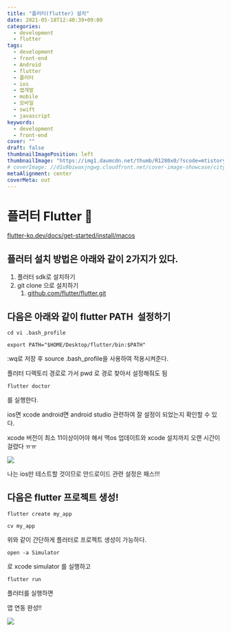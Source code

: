 ```yaml
---
title: "플러터(flutter) 설치"
date: 2021-05-18T12:40:39+09:00
categories:
  - development
  - flutter
tags:
  - development
  - front-end
  - Android
  - flutter
  - 플러터
  - ios
  - 앱개발
  - mobile
  - 모바일
  - swift
  - javascript
keywords:
  - development
  - front-end
cover: ""
draft: false
thumbnailImagePosition: left
thumbnailImage: "https://img1.daumcdn.net/thumb/R1280x0/?scode=mtistory2&fname=https%3A%2F%2Fblog.kakaocdn.net%2Fdn%2FcvwEfZ%2FbtqIFw2Kt69%2FZrqh8pmu2fyrYUMWykbLwk%2Fimg.png"
# coverImage: //d1u9biwaxjngwg.cloudfront.net/cover-image-showcase/city.jpg
metaAlignment: center
coverMeta: out
---
```


# 플러터 Flutter 📱

[flutter-ko.dev/docs/get-started/install/macos](https://flutter-ko.dev/docs/get-started/install/macos)

## 플러터 설치 방법은 아래와 같이 2가지가 있다. 

<!--adsense-->

1.  플러터 sdk로 설치하기
2.  git clone 으로 설치하기
    1.  [github.com/flutter/flutter.git](https://github.com/flutter/flutter.git)

## 다음은 아래와 같이 flutter PATH  설정하기

```
cd vi .bash_profile
```

```
export PATH="$HOME/Desktop/flutter/bin:$PATH"
```

:wq로 저장 후 source .bash_profile을 사용하여 적용시켜준다.

플러터 디렉토리 경로로 가서 pwd 로 경로 찾아서 설정해줘도 됨

```
flutter doctor
```

를 실행한다.

ios면 xcode android면 android studio 관련하여 잘 설정이 되었는지 확인할 수 있다.

xcode 버전이 최소 11이상이어야 해서 맥os 업데이트와 xcode 설치까지 오랜 시간이 걸렸다 ㅠㅠ

![](https://img1.daumcdn.net/thumb/R1280x0/?scode=mtistory2&fname=https%3A%2F%2Fblog.kakaocdn.net%2Fdn%2FbzWjbD%2FbtqIrtUywhh%2FiIIFlKx57k8ecdE1ZdvUz1%2Fimg.png)

나는 ios만 테스트할 것이므로 안드로이드 관련 설정은 패스!!!

## 다음은 flutter 프로젝트 생성!

```
flutter create my_app

cv my_app
```

위와 같이 간단하게 플러터로 프로젝트 생성이 가능하다.

```
open -a Simulator
```

로 xcode simulator 를 실행하고

```
flutter run
```

플러터를 실행하면

앱 연동 완성!!

![](https://img1.daumcdn.net/thumb/R1280x0/?scode=mtistory2&fname=https%3A%2F%2Fblog.kakaocdn.net%2Fdn%2FcvwEfZ%2FbtqIFw2Kt69%2FZrqh8pmu2fyrYUMWykbLwk%2Fimg.png)
